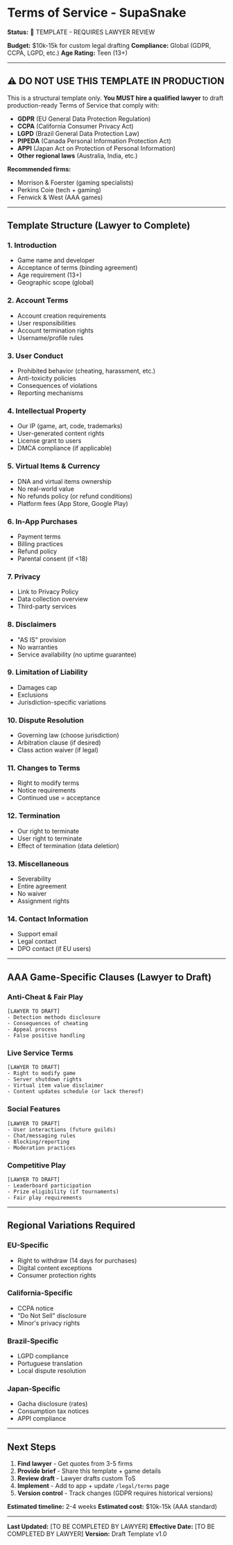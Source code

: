 # Terms of Service - SupaSnake

**Status:** 🚨 TEMPLATE - REQUIRES LAWYER REVIEW

**Budget:** $10k-15k for custom legal drafting
**Compliance:** Global (GDPR, CCPA, LGPD, etc.)
**Age Rating:** Teen (13+)

---

## ⚠️ DO NOT USE THIS TEMPLATE IN PRODUCTION

This is a structural template only. **You MUST hire a qualified lawyer** to draft production-ready Terms of Service that comply with:

- **GDPR** (EU General Data Protection Regulation)
- **CCPA** (California Consumer Privacy Act)
- **LGPD** (Brazil General Data Protection Law)
- **PIPEDA** (Canada Personal Information Protection Act)
- **APPI** (Japan Act on Protection of Personal Information)
- **Other regional laws** (Australia, India, etc.)

**Recommended firms:**
- Morrison & Foerster (gaming specialists)
- Perkins Coie (tech + gaming)
- Fenwick & West (AAA games)

---

## Template Structure (Lawyer to Complete)

### 1. Introduction
- Game name and developer
- Acceptance of terms (binding agreement)
- Age requirement (13+)
- Geographic scope (global)

### 2. Account Terms
- Account creation requirements
- User responsibilities
- Account termination rights
- Username/profile rules

### 3. User Conduct
- Prohibited behavior (cheating, harassment, etc.)
- Anti-toxicity policies
- Consequences of violations
- Reporting mechanisms

### 4. Intellectual Property
- Our IP (game, art, code, trademarks)
- User-generated content rights
- License grant to users
- DMCA compliance (if applicable)

### 5. Virtual Items & Currency
- DNA and virtual items ownership
- No real-world value
- No refunds policy (or refund conditions)
- Platform fees (App Store, Google Play)

### 6. In-App Purchases
- Payment terms
- Billing practices
- Refund policy
- Parental consent (if <18)

### 7. Privacy
- Link to Privacy Policy
- Data collection overview
- Third-party services

### 8. Disclaimers
- "AS IS" provision
- No warranties
- Service availability (no uptime guarantee)

### 9. Limitation of Liability
- Damages cap
- Exclusions
- Jurisdiction-specific variations

### 10. Dispute Resolution
- Governing law (choose jurisdiction)
- Arbitration clause (if desired)
- Class action waiver (if legal)

### 11. Changes to Terms
- Right to modify terms
- Notice requirements
- Continued use = acceptance

### 12. Termination
- Our right to terminate
- User right to terminate
- Effect of termination (data deletion)

### 13. Miscellaneous
- Severability
- Entire agreement
- No waiver
- Assignment rights

### 14. Contact Information
- Support email
- Legal contact
- DPO contact (if EU users)

---

## AAA Game-Specific Clauses (Lawyer to Draft)

### Anti-Cheat & Fair Play
```
[LAWYER TO DRAFT]
- Detection methods disclosure
- Consequences of cheating
- Appeal process
- False positive handling
```

### Live Service Terms
```
[LAWYER TO DRAFT]
- Right to modify game
- Server shutdown rights
- Virtual item value disclaimer
- Content updates schedule (or lack thereof)
```

### Social Features
```
[LAWYER TO DRAFT]
- User interactions (future guilds)
- Chat/messaging rules
- Blocking/reporting
- Moderation practices
```

### Competitive Play
```
[LAWYER TO DRAFT]
- Leaderboard participation
- Prize eligibility (if tournaments)
- Fair play requirements
```

---

## Regional Variations Required

### EU-Specific
- Right to withdraw (14 days for purchases)
- Digital content exceptions
- Consumer protection rights

### California-Specific
- CCPA notice
- "Do Not Sell" disclosure
- Minor's privacy rights

### Brazil-Specific
- LGPD compliance
- Portuguese translation
- Local dispute resolution

### Japan-Specific
- Gacha disclosure (rates)
- Consumption tax notices
- APPI compliance

---

## Next Steps

1. **Find lawyer** - Get quotes from 3-5 firms
2. **Provide brief** - Share this template + game details
3. **Review draft** - Lawyer drafts custom ToS
4. **Implement** - Add to app + update `/legal/terms` page
5. **Version control** - Track changes (GDPR requires historical versions)

**Estimated timeline:** 2-4 weeks
**Estimated cost:** $10k-15k (AAA standard)

---

**Last Updated:** [TO BE COMPLETED BY LAWYER]
**Effective Date:** [TO BE COMPLETED BY LAWYER]
**Version:** Draft Template v1.0
